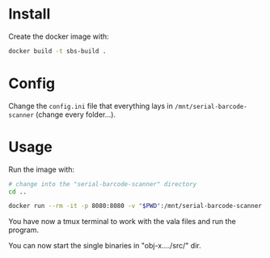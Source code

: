 # Install

Create the docker image with:
```bash
docker build -t sbs-build .
```

# Config

Change the `config.ini` file that everything lays in `/mnt/serial-barcode-scanner` (change every folder...).


# Usage

Run the image with:
```bash
# change into the "serial-barcode-scanner" directory
cd ..

docker run --rm -it -p 8080:8080 -v "$PWD":/mnt/serial-barcode-scanner sbs-build tmux
```

You have now a tmux terminal to work with the vala files and run the program. 

You can now start the single binaries in "obj-x..../src/" dir. 